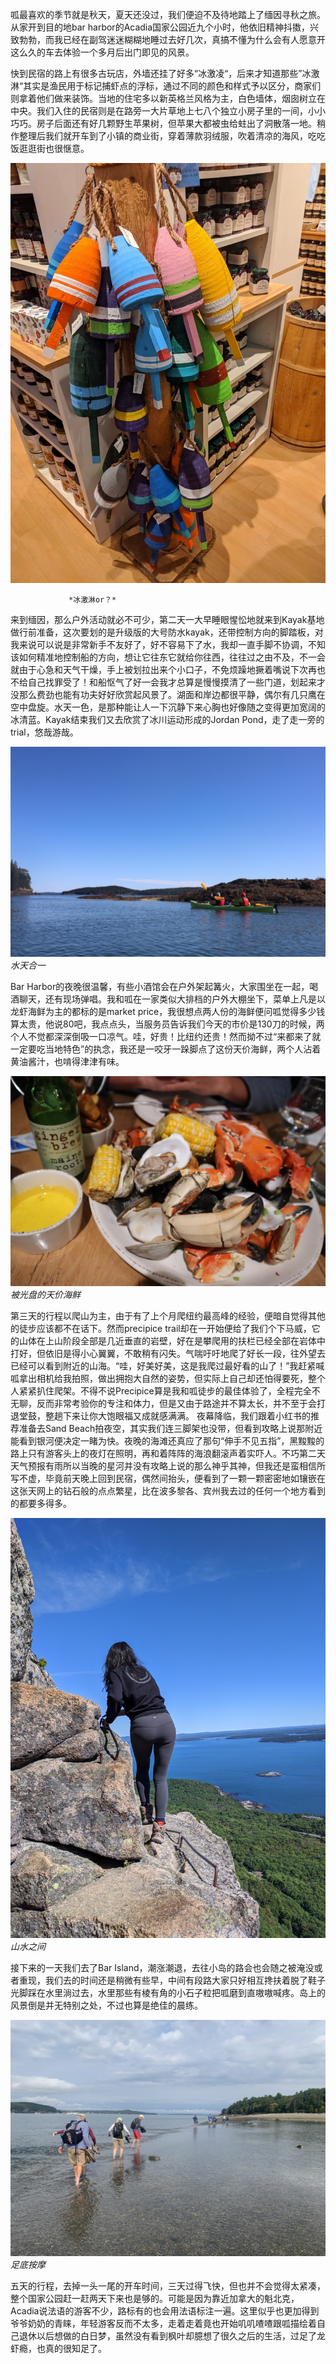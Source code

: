 呱最喜欢的季节就是秋天，夏天还没过，我们便迫不及待地踏上了缅因寻秋之旅。从家开到目的地bar harbor的Acadia国家公园近九个小时，他依旧精神抖擞，兴致勃勃，而我已经在副驾迷迷糊糊地睡过去好几次，真搞不懂为什么会有人愿意开这么久的车去体验一个多月后出门即见的风景。

快到民宿的路上有很多古玩店，外墙还挂了好多“冰激凌“，后来才知道那些”冰激淋“其实是渔民用于标记捕虾点的浮标，通过不同的颜色和样式予以区分，商家们则拿着他们做来装饰。当地的住宅多以新英格兰风格为主，白色墙体，烟囱树立在中央。我们入住的民宿则是在路旁一大片草地上七八个独立小房子里的一间，小小巧巧。房子后面还有好几颗野生苹果树，但苹果大都被虫给蛀出了洞散落一地。稍作整理后我们就开车到了小镇的商业街，穿着薄款羽绒服，吹着清凉的海风，吃吃饭逛逛街也很惬意。

![冰激淋or？](/assets/images/冰激淋or？.JPG)

                 *冰激淋or？*
          
来到缅因，那么户外活动就必不可少，第二天一大早睡眼惺忪地就来到Kayak基地做行前准备，这次要划的是升级版的大号防水kayak，还带控制方向的脚踏板，对我来说可以说是非常新手不友好了，好不容易下了水，我却一直手脚不协调，不知该如何精准地控制船的方向，想让它往东它就给你往西，往往过之由不及，不一会就由于心急和天气干燥，手上被划拉出来个小口子，不免烦躁地撅着嘴说下次再也不给自己找罪受了！和船怄气了好一会我才总算是慢慢摸清了一些门道，划起来才没那么费劲也能有功夫好好欣赏起风景了。湖面和岸边都很平静，偶尔有几只鹰在空中盘旋。水天一色，是那种能让人一下沉静下来心胸也好像随之变得更加宽阔的冰清蓝。Kayak结束我们又去欣赏了冰川运动形成的Jordan Pond，走了走一旁的trial，悠哉游哉。

![水天合一](/assets/images/水天合一.JPG)
          *水天合一*
          
Bar Harbor的夜晚很温馨，有些小酒馆会在户外架起篝火，大家围坐在一起，喝酒聊天，还有现场弹唱。我和呱在一家类似大排档的户外大棚坐下，菜单上凡是以龙虾海鲜为主的都标的是market price，我很想点两人份的海鲜便问呱觉得多少钱算太贵，他说80吧，我点点头，当服务员告诉我们今天的市价是130刀的时候，两个人不觉都深深倒吸一口凉气。哇，好贵！比纽约还贵！然而拗不过“来都来了就一定要吃当地特色”的执念，我还是一咬牙一跺脚点了这份天价海鲜，两个人沾着黄油酱汁，也啃得津津有味。

![被光盘的天价海鲜](/assets/images/被光盘的天价海鲜.JPG)
          *被光盘的天价海鲜*

第三天的行程以爬山为主，由于有了上个月爬纽约最高峰的经验，便暗自觉得其他的徒步应该都不在话下。然而precipice trail却在一开始便给了我们个下马威，它的山体在上山阶段全部是几近垂直的岩壁，好在是攀爬用的扶栏已经全部在岩体中打好，但依旧是得小心翼翼，不敢稍有闪失。气喘吁吁地爬了好长一段，往外望去已经可以看到附近的山海。“哇，好美好美，这是我爬过最好看的山了！”我赶紧喊呱拿出相机给我拍照，做出拥抱大自然的姿势，但实际上自己却还怕得要死，整个人紧紧扒住爬架。不得不说Precipice算是我和呱徒步的最佳体验了，全程完全不无聊，反而非常考验你的专注和体力，但是又由于路途并不算太长，并不至于会打退堂鼓，整趟下来让你大饱眼福又成就感满满。
夜幕降临，我们跟着小红书的推荐准备去Sand Beach拍夜空，其实我们连三脚架也没带，但看到攻略上说那附近能看到银河便决定一睹为快。夜晚的海滩还真应了那句“伸手不见五指”，黑黢黢的路上只有游客头上的夜灯在照明，再和着阵阵的海浪翻滚声着实吓人。不巧第二天天气预报有雨所以当晚的星河并没有攻略上说的那么神乎其神，但我还是蛮相信所写不虚，毕竟前天晚上回到民宿，偶然间抬头，便看到了一颗一颗密密地如镶嵌在这张天网上的钻石般的点点繁星，比在波多黎各、宾州我去过的任何一个地方看到的都要多得多。

![山水之间](/assets/images/山水之间.JPG)
          *山水之间*
          
接下来的一天我们去了Bar Island，潮涨潮退，去往小岛的路会也会随之被淹没或者重现，我们去的时间还是稍微有些早，中间有段路大家只好相互搀扶着脱了鞋子光脚踩在水里淌过去，水里那些有棱有角的小石子粒把呱磨到直嗷嗷喊疼。岛上的风景倒是并无特别之处，不过也算是绝佳的晨练。

![足底按摩](/assets/images/足底按摩.JPG)
          *足底按摩*

五天的行程，去掉一头一尾的开车时间，三天过得飞快，但也并不会觉得太紧凑，整个国家公园赶一赶两天下来也是够的。可能是因为靠近加拿大的魁北克，Acadia说法语的游客不少，路标有的也会用法语标注一遍。这里似乎也更加得到爷爷奶奶的青睐，年轻游客反而不太多，走着走着竟也开始叽叽喳喳跟呱描绘着自己退休以后想做的白日梦，虽然没有看到枫叶却臆想了很久之后的生活，过足了龙虾瘾，也真的很知足了。
